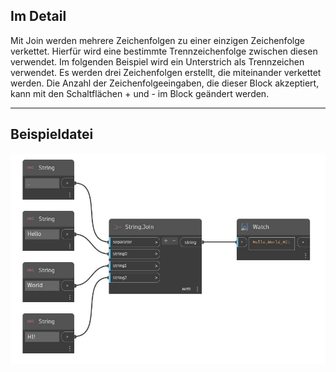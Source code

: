 ## Im Detail
Mit Join werden mehrere Zeichenfolgen zu einer einzigen Zeichenfolge verkettet. Hierfür wird eine bestimmte Trennzeichenfolge zwischen diesen verwendet. Im folgenden Beispiel wird ein Unterstrich als Trennzeichen verwendet. Es werden drei Zeichenfolgen erstellt, die miteinander verkettet werden. Die Anzahl der Zeichenfolgeeingaben, die dieser Block akzeptiert, kann mit den Schaltflächen + und - im Block geändert werden.
___
## Beispieldatei

![Join](./DSCore.String.Join_img.jpg)


